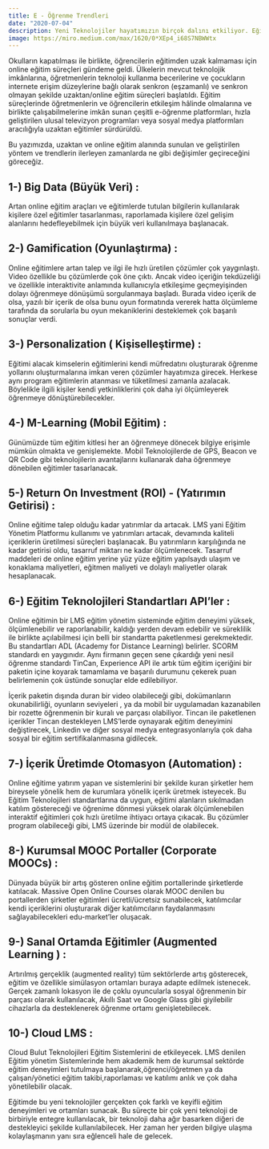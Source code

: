 ```yaml
---
title: E - Öğrenme Trendleri
date: "2020-07-04"
description: Yeni Teknolojiler hayatımızın birçok dalını etkiliyor. Eğitim sektörü de dijital devrime yabancı kalamıyor. Hem sınıf içinde dijital teknolojilerin ve cihazların kullanımı hem de online eğitimde bu teknolojilerin kullanımı artıyor. Ayrıca Korona virüsün (Covid–19) dünyaya yayılarak pandemiye dönüşmesi sonrasında hemen hemen bütün ülkeler virüsün yayılmasını kısıtlamak için yüz yüze eğitime ara vererek tüm kademelerdeki okulları kapatma kararı aldılar.
image: https://miro.medium.com/max/1620/0*XEp4_i68S7NBWWtx
---
```


Okulların kapatılması ile birlikte, öğrencilerin eğitimden uzak kalmaması için online eğitim süreçleri gündeme geldi. Ülkelerin mevcut teknolojik imkânlarına, öğretmenlerin teknoloji kullanma becerilerine ve çocukların internete erişim düzeylerine bağlı olarak senkron (eşzamanlı) ve senkron olmayan şekilde uzaktan/online eğitim süreçleri başlatıldı. Eğitim süreçlerinde öğretmenlerin ve öğrencilerin etkileşim hâlinde olmalarına ve birlikte çalışabilmelerine imkân sunan çeşitli e-öğrenme platformları, hızla geliştirilen ulusal televizyon programları veya sosyal medya platformları aracılığıyla uzaktan eğitimler sürdürüldü.

Bu yazımızda, uzaktan ve online eğitim alanında sunulan ve geliştirilen yöntem ve trendlerin ilerleyen zamanlarda ne gibi değişimler geçireceğini göreceğiz.

## 1-) Big Data (Büyük Veri) :

Artan online eğitim araçları ve eğitimlerde tutulan bilgilerin kullanılarak kişilere özel eğitimler tasarlanması, raporlamada kişilere özel gelişim alanlarını hedefleyebilmek için büyük veri kullanılmaya başlanacak.

## 2-) Gamification (Oyunlaştırma) :

Online eğitimlere artan talep ve ilgi ile hızlı üretilen çözümler çok yaygınlaştı. Video özellikle bu çözümlerde çok öne çıktı. Ancak video içeriğin tekdüzeliği ve özellikle interaktivite anlamında kullanıcıyla etkileşime geçmeyişinden dolayı öğrenmeye dönüşümü sorgulanmaya başladı. Burada video içerik de olsa, yazılı bir içerik de olsa bunu oyun formatında vererek hatta ölçümleme tarafında da sorularla bu oyun mekaniklerini desteklemek çok başarılı sonuçlar verdi.

## 3-) Personalization ( Kişiselleştirme) :

Eğitimi alacak kimselerin eğitimlerini kendi müfredatını oluşturarak öğrenme yollarını oluşturmalarına imkan veren çözümler hayatımıza girecek. Herkese aynı program eğitimlerin atanması ve tüketilmesi zamanla azalacak. Böylelikle ilgili kişiler kendi yetkinliklerini çok daha iyi ölçümleyerek öğrenmeye dönüştürebilecekler.

## 4-) M-Learning (Mobil Eğitim) :

Günümüzde tüm eğitim kitlesi her an öğrenmeye dönecek bilgiye erişimle mümkün olmakta ve genişlemekte. Mobil Teknolojilerde de GPS, Beacon ve QR Code gibi teknolojilerin avantajlarını kullanarak daha öğrenmeye dönebilen eğitimler tasarlanacak.

## 5-) Return On Investment (ROI) - (Yatırımın Getirisi)  :

Online eğitime talep olduğu kadar yatırımlar da artacak. LMS yani Eğitim Yönetim Platformu kullanımı ve yatırımları artacak, devamında kaliteli içeriklerin üretilmesi süreçleri başlanacak. Bu yatırımların karşılığında ne kadar getirisi oldu, tasarruf miktarı ne kadar ölçümlenecek. Tasarruf maddeleri de online eğitim yerine yüz yüze eğitim yapılsaydı ulaşım ve konaklama maliyetleri, eğitmen maliyeti ve dolaylı maliyetler olarak hesaplanacak.

## 6-) Eğitim Teknolojileri Standartları API’ler : 

Online eğitimin bir LMS eğitim yönetim sisteminde eğitim deneyimi yüksek, ölçümlenebilir ve raporlanabilir, kaldığı yerden devam edebilir ve süreklilik ile birlikte açılabilmesi için belli bir standartta paketlenmesi gerekmektedir. Bu standartları ADL (Academy for Distance Learning) belirler. SCORM standardı en yaygınıdır. Aynı firmanın geçen sene çıkardığı yeni nesil öğrenme standardı TinCan, Experience API ile artık tüm eğitim içeriğini bir paketin içine koyarak tamamlama ve başarılı durumunu çekerek puan belirlemenin çok üstünde sonuçlar elde edilebiliyor. 

İçerik paketin dışında duran bir video olabileceği gibi, dokümanların okunabilirliği, oyunların seviyeleri , ya da mobil bir uygulamadan kazanabilen bir rozette öğrenmenin bir kuralı ve parçası olabiliyor. Tincan ile paketlenen içerikler Tincan destekleyen LMS’lerde oynayarak eğitim deneyimini değiştirecek, Linkedin ve diğer sosyal medya entegrasyonlarıyla çok daha sosyal bir eğitim sertifikalanmasına gidilecek.

## 7-) İçerik Üretimde Otomasyon (Automation) :

Online eğitime yatırım yapan ve sistemlerini bir şekilde kuran şirketler hem bireysele yönelik hem de kurumlara yönelik içerik üretmek isteyecek. Bu Eğitim Teknolojileri standartlarına da uygun, eğitimi alanların sıkılmadan katılım göstereceği ve öğrenime dönmesi yüksek olarak ölçümlenebilen interaktif eğitimleri çok hızlı üretilme ihtiyacı ortaya çıkacak. Bu çözümler program olabileceği gibi, LMS üzerinde bir modül de olabilecek.

## 8-) Kurumsal MOOC Portaller (Corporate MOOCs) :

Dünyada büyük bir artış gösteren online eğitim portallerinde şirketlerde katılacak. Massive Open Online Courses olarak MOOC denilen bu portallerden şirketler eğitimleri ücretli/ücretsiz sunabilecek, katılımcılar kendi içeriklerini oluşturarak diğer katılımcıların faydalanmasını sağlayabilecekleri edu-market’ler oluşacak.

## 9-) Sanal Ortamda Eğitimler (Augmented Learning ) :

Artırılmış gerçeklik (augmented reality) tüm sektörlerde artış gösterecek, eğitim ve özellikle simülasyon ortamları buraya adapte edilmek istenecek. Gerçek zamanlı lokasyon ile de çoklu oyuncularla sosyal öğrenmenin bir parçası olarak kullanılacak, Akıllı Saat ve Google Glass gibi giyilebilir cihazlarla da desteklenerek öğrenme ortamı genişletebilecek.

## 10-) Cloud LMS :

Cloud Bulut Teknolojileri Eğitim Sistemlerini de etkileyecek. LMS denilen Eğitim yönetim Sistemlerinde hem akademik hem de kurumsal sektörde eğitim deneyimleri tutulmaya başlanarak,öğrenci/öğretmen ya da çalışan/yönetici eğitim takibi,raporlaması ve katılımı anlık ve çok daha yönetilebilir olacak.


Eğitimde bu yeni teknolojiler gerçekten çok farklı ve keyifli eğitim deneyimleri ve ortamları sunacak. Bu süreçte bir çok yeni teknoloji de birbiriyle entegre kullanılacak, bir teknoloji daha ağır basarken diğeri de destekleyici şekilde kullanılabilecek. Her zaman her yerden bilgiye ulaşma kolaylaşmanın yanı sıra eğlenceli hale de gelecek.
